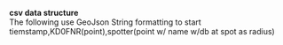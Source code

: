 **csv data structure**  
The following use GeoJson String formatting to start  
tiemstamp,KD0FNR(point),spotter(point w/ name w/db at spot as radius)  
